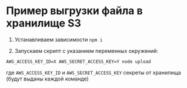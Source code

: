 # Пример выгрузки файла в хранилище S3

1. Устанавливаем зависимости `npm i`

2. Запускаем скрипт с указанием переменных окружений:
```
AWS_ACCESS_KEY_ID=X AWS_SECRET_ACCESS_KEY=Y node upload
```

где `AWS_ACCESS_KEY_ID` и `AWS_SECRET_ACCESS_KEY` секреты от хранилища (будут выданы каждой команде)